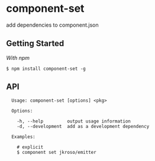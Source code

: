 
# component-set

  add dependencies to component.json

## Getting Started

_With npm_  

	$ npm install component-set -g

## API

```
  Usage: component-set [options] <pkg>

  Options:

    -h, --help         output usage information
    -d, --development  add as a development dependency

  Examples:

    # explicit
    $ component set jkroso/emitter
```
